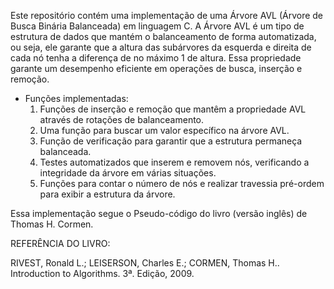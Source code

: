 Este repositório contém uma implementação de uma Árvore AVL (Árvore de Busca Binária Balanceada) em linguagem C. A Árvore AVL é um tipo de estrutura de dados que mantém o balanceamento de forma automatizada, ou seja, ele garante que a altura das subárvores da esquerda e direita de cada nó tenha a diferença de no máximo 1 de altura. Essa propriedade garante um desempenho eficiente em operações de busca, inserção e remoção.

- Funções implementadas:
    1. Funções de inserção e remoção que mantêm a propriedade AVL através de rotações de balanceamento.
    2. Uma função para buscar um valor específico na árvore AVL.
    3. Função de verificação para garantir que a estrutura permaneça balanceada.
    4. Testes automatizados que inserem e removem nós, verificando a integridade da árvore em várias situações.
    5. Funções para contar o número de nós e realizar travessia pré-ordem para exibir a estrutura da árvore.

Essa implementação segue o Pseudo-código do livro (versão inglês) de Thomas H. Cormen.

REFERÊNCIA DO LIVRO:

RIVEST, Ronald L.; LEISERSON, Charles E.; CORMEN, Thomas H.. Introduction to Algorithms. 3ª. Edição, 2009.
